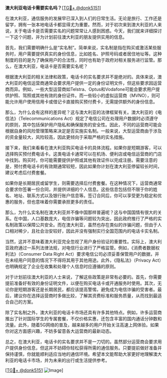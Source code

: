 **澳大利亚电话卡需要实名吗？**[[TG💪+ @donk5151](https://t.me/s/donk5151)]

在澳大利亚，通信服务的发展早已深入到人们的日常生活。无论是旅行、工作还是留学，拥有一张本地电话卡都显得尤为重要。然而，对于初次来到澳大利亚的人来说，关于电话卡是否需要实名的问题常常让人感到困惑。今天，我们就来详细探讨一下这个问题，并为计划前往澳大利亚的朋友提供实用的信息。

首先，我们需要明确什么是“实名制”。简单来说，实名制是指在购买或激活某些服务时，用户需要提供真实的身份信息，比如姓名、护照号码或者居住地址等。这种制度的目的是为了确保用户的合法性，同时也有助于政府对相关服务进行监管。那么，在澳大利亚，电话卡是否需要实名呢？

根据澳大利亚的相关法律和政策，电话卡的实名要求并不是绝对的。具体来说，澳大利亚的电信运营商通常会要求用户提供一定的身份证明文件，但这些要求因运营商而异。例如，一些大型运营商如Telstra、Optus和Vodafone可能会要求用户提供护照、驾照或其他有效的身份证件。而一些较小的虚拟运营商（MVNO），则可能允许用户使用信用卡或借记卡直接购买预付费卡，无需提供额外的身份信息。

那么，为什么会有这样的差异呢？这与澳大利亚的法律框架有关。澳大利亚的《电信法》（Telecommunications Act）规定了电信公司在处理用户数据时必须遵守的原则，其中包括保护用户隐私和确保服务的安全性。因此，不同的运营商可能会根据自身的风险管理策略来决定是否实施实名制。一般来说，大型运营商由于涉及的资金量较大，风险较高，因此更倾向于采取严格的实名措施。

接下来，我们来看看在澳大利亚购买电话卡的具体流程。如果你是短期游客，可以选择购买预付费电话卡。这类电话卡通常可以在机场、便利店或电信运营商的门店中找到。购买时，你可能需要提供护照或其他有效证件以完成注册。需要注意的是，预付费电话卡的有效期通常较短，因此如果你计划在澳大利亚停留较长时间，建议考虑后付费套餐。

如果你是长期居民或留学生，则需要选择后付费套餐。在这种情况下，运营商通常会要求你签署一份合同，并提供详细的个人信息。这些信息包括但不限于你的姓名、地址、联系方式以及银行账户信息等。签订合同后，你可以享受更为稳定和优惠的服务，但也意味着你需要承担更多的责任。

那么，为什么实名制在澳大利亚并不像中国那样普遍呢？这与中国国情有很大的关系。在中国，人口基数庞大，电信诈骗等问题较为突出，因此政府推行了严格的实名制政策以保障公共安全。而在澳大利亚，虽然也存在类似的诈骗问题，但由于人口相对稀少，且社会治安较好，因此并没有强制实行全国范围内的电话卡实名制。

当然，这并不意味着澳大利亚完全忽视了用户身份验证的重要性。实际上，澳大利亚政府通过一系列法律法规，对电信行业进行了严格监管。例如，《消费者数据权利法》（Consumer Data Right Act）要求电信公司必须妥善保管用户的数据，并在未经用户同意的情况下不得将其用于其他用途。此外，《隐私法》（Privacy Act）也明确规定了企业在收集和处理个人信息时应遵循的原则。

对于计划前往澳大利亚的人士来说，了解这些政策是非常有必要的。首先，你需要提前准备好有效的身份证明文件，以便在购买电话卡或开通服务时使用。其次，无论你是短期游客还是长期居民，都应该提高警惕，避免成为电信诈骗的受害者。最后，建议你在选择运营商时多做比较，了解其资费标准和服务质量，从而找到最适合自己的方案。

除了实名制之外，澳大利亚的电话卡市场还具有许多其他特点。例如，许多运营商推出了针对国际学生的专属套餐，不仅价格实惠，还包含丰富的国内通话分钟数和流量。此外，随着5G网络的普及，越来越多的用户开始关注高速上网体验。如果你对这方面感兴趣，不妨多留意各大运营商的最新动态。

总之，在澳大利亚，电话卡的实名要求并不是一刀切的。虽然部分运营商会要求用户提供身份信息，但这并不妨碍你轻松获得所需的通信服务。只要提前做好准备并保持谨慎，你就能顺利适应当地的通信环境。希望本文能帮助大家更好地理解澳大利亚的电话卡市场，并为未来的出行或生活提供参考。

[[TG💪+ @donk5151](https://t.me/s/donk5151) ![Image](https://i.postimg.cc/rwNCRYN7/Snipaste-2025-04-30-17-27-05.png)]